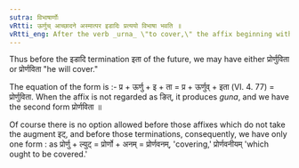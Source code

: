 ```yaml
---
sutra: विभाषार्णोः
vRtti: ऊर्णुच् आच्छादने अस्मात्पर इडादिः प्रत्ययो विभाषा भवति ॥
vRtti_eng: After the verb _urna_ \"to cover,\" the affix beginning with the augment इट् is regarded optionally like _nit_.
---
```

Thus before the इडादि termination इता of the future, we may have either प्रोर्णुविता or प्रोर्णविता "he will cover."

The equation of the form is :- प्र + ऊर्णु + इ + ता = प्र + ऊर्णुव् + इता (VI. 4. 77) = प्रोर्णुविता. When the affix is not regarded as ङित्, it produces _guna_, and we have the second form प्रोर्णविता ॥

Of course there is no option allowed before those affixes which do not take the augment इट्, and before those terminations, consequently, we have only one form : as प्रोर्णु + ल्युट् = प्रोर्णो + अनम् = प्रोर्णवनम्, 'covering,' प्रोर्णवनीयम् 'which ought to be covered.'
